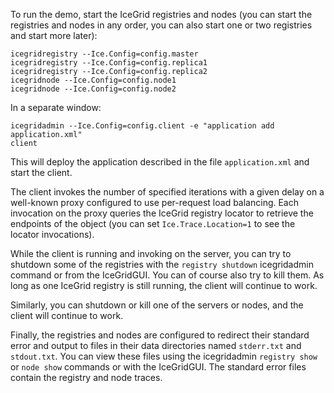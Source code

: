 To run the demo, start the IceGrid registries and nodes (you can start
the registries and nodes in any order, you can also start one or two
registries and start more later):

```
icegridregistry --Ice.Config=config.master
icegridregistry --Ice.Config=config.replica1
icegridregistry --Ice.Config=config.replica2
icegridnode --Ice.Config=config.node1
icegridnode --Ice.Config=config.node2
```

In a separate window:

```
icegridadmin --Ice.Config=config.client -e "application add application.xml"
client
```

This will deploy the application described in the file `application.xml` and
start the client.

The client invokes the number of specified iterations with a given
delay on a well-known proxy configured to use per-request load
balancing. Each invocation on the proxy queries the IceGrid registry
locator to retrieve the endpoints of the object (you can set
`Ice.Trace.Location=1` to see the locator invocations).

While the client is running and invoking on the server, you can try to
shutdown some of the registries with the `registry shutdown`
icegridadmin command or from the IceGridGUI. You can of course
also try to kill them. As long as one IceGrid registry is still
running, the client will continue to work.

Similarly, you can shutdown or kill one of the servers or nodes, and
the client will continue to work.

Finally, the registries and nodes are configured to redirect their
standard error and output to files in their data directories named
`stderr.txt` and `stdout.txt`. You can view these files using the
icegridadmin `registry show` or `node show` commands or with the
IceGridGUI. The standard error files contain the registry and
node traces.
